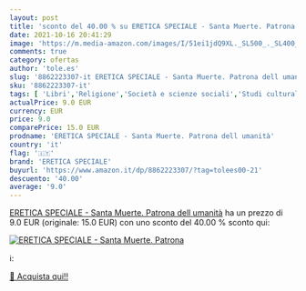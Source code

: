 ```yaml
---
layout: post
title: 'sconto del 40.00 % su ERETICA SPECIALE - Santa Muerte. Patrona  '
date: 2021-10-16 20:41:29
image: 'https://m.media-amazon.com/images/I/51ei1jdQ9XL._SL500_._SL400_.jpg'
comments: true
category: ofertas
author: 'tole.es'
slug: '8862223307-it ERETICA SPECIALE - Santa Muerte. Patrona dell umanità'
sku: '8862223307-it'
tags: [ 'Libri','Religione','Società e scienze sociali','Studi culturali e sociali','eretica speciale', ]
actualPrice: 9.0 EUR
currency: EUR
price: 9.0
comparePrice: 15.0 EUR
prodname: 'ERETICA SPECIALE - Santa Muerte. Patrona dell umanità'
country: 'it'
flag: '🇮🇹'
brand: 'ERETICA SPECIALE'
buyurl: 'https://www.amazon.it/dp/8862223307/?tag=tolees00-21'
descuento: '40.00'
average: '9.0'
---
```


[ERETICA SPECIALE - Santa Muerte. Patrona dell umanità](https://www.amazon.it/dp/8862223307/?tag=tolees00-21) ha un prezzo di 9.0 EUR (originale: 15.0 EUR) con uno sconto del 40.00 % sconto qui:

[![ERETICA SPECIALE - Santa Muerte. Patrona](https://m.media-amazon.com/images/I/51ei1jdQ9XL._SL500_._SL400_.jpg)](https://www.amazon.it/dp/8862223307/?tag=tolees00-21)

ℹ️:


[🛒 Acquista qui!!](https://www.amazon.it/dp/8862223307/?tag=tolees00-21)
